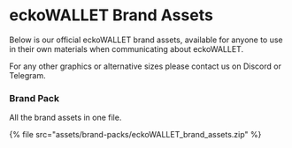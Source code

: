 # eckoWALLET Brand Assets

Below is our official eckoWALLET brand assets, available for anyone to use in their own materials when communicating about eckoWALLET.

For any other graphics or alternative sizes please contact us on Discord or Telegram.

### Brand Pack

All the brand assets in one file.

{% file src="assets/brand-packs/eckoWALLET_brand_assets.zip" %}

